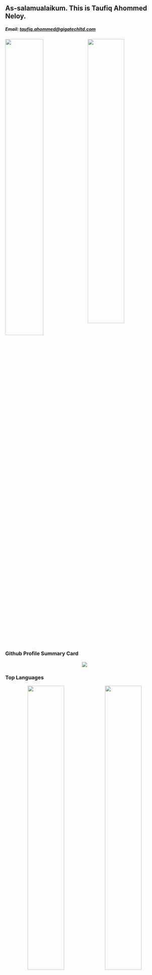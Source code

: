 ## As-salamualaikum. This is Taufiq Ahommed Neloy.
##### Email: taufiq.ahommed@gigatechltd.com

<img  src="https://github-readme-stats.vercel.app/api?username=Neloy-GT&show_icons=true&hide_border=true&theme=tokyonight" width="48%" align="right" >
<img  src="https://github-readme-streak-stats.herokuapp.com/?user=Neloy-GT&theme=tokyonight&hide_border=true" width="49%" >

### Github Profile Summary Card
<p align="center">
  <img src="https://github-profile-summary-cards.vercel.app/api/cards/profile-details?username=Neloy-GT&theme=tokyonight"/>
</p>

### Top Languages
<p align="center">
	<img width="48%" src="https://github-profile-summary-cards.vercel.app/api/cards/repos-per-language?username=Neloy-GT&theme=tokyonight" />
	<img width="48%" src="https://github-profile-summary-cards.vercel.app/api/cards/most-commit-language?username=Neloy-GT&theme=tokyonight" />
</p>

### Top Commits
<p align="center">
	<img width="48%" src="http://github-profile-summary-cards.vercel.app/api/cards/productive-time?username=Neloy-GT&theme=tokyonight&utcOffset=8" />
</p>
